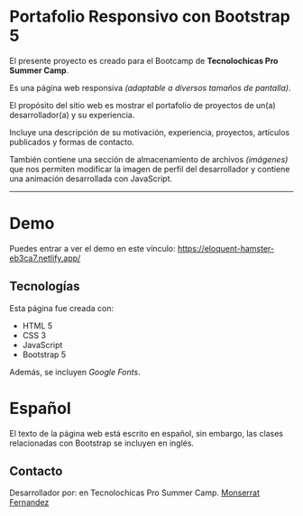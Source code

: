# Portafolio Responsivo con Bootstrap 5

El presente proyecto es creado para el Bootcamp de **Tecnolochicas Pro Summer Camp**.

Es una página web responsiva *(adaptable a diversos tamaños de pantalla)*.

El propósito del sitio web es mostrar el portafolio de proyectos de un(a) desarrollador(a) y su experiencia.

Incluye una descripción de su motivación, experiencia, proyectos, artículos publicados y formas de contacto.

También contiene una sección de almacenamiento de archivos *(imágenes)* que nos permiten modificar la imagen de perfil del desarrollador y contiene una animación desarrollada con JavaScript.

****

# Demo

Puedes entrar a ver el demo en este vínculo: https://eloquent-hamster-eb3ca7.netlify.app/

## Tecnologías

Esta página fue creada con:

* HTML 5
* CSS 3
* JavaScript
* Bootstrap 5

Además, se incluyen *Google Fonts*.

# Español
El texto de la página web está escrito en español, sin embargo, las clases relacionadas con Bootstrap se incluyen en inglés.

## Contacto

Desarrollador por: en Tecnolochicas Pro Summer Camp.
[Monserrat Fernandez](www.linkedin.com/in/mixoatl)